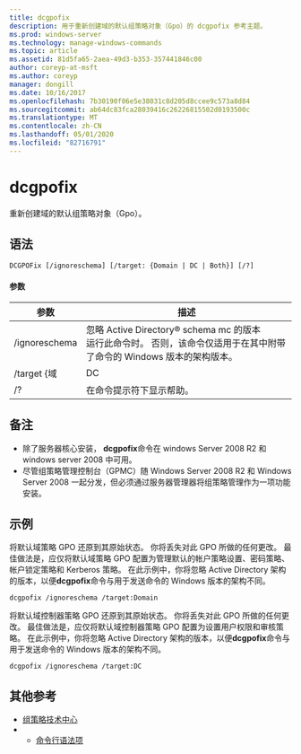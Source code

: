 ```yaml
---
title: dcgpofix
description: 用于重新创建域的默认组策略对象（Gpo）的 dcgpofix 参考主题。
ms.prod: windows-server
ms.technology: manage-windows-commands
ms.topic: article
ms.assetid: 81d5fa65-2aea-49d3-b353-357441846c00
author: coreyp-at-msft
ms.author: coreyp
manager: dongill
ms.date: 10/16/2017
ms.openlocfilehash: 7b30190f06e5e38031c8d205d8ccee9c573a8d84
ms.sourcegitcommit: ab64dc83fca28039416c26226815502d0193500c
ms.translationtype: MT
ms.contentlocale: zh-CN
ms.lasthandoff: 05/01/2020
ms.locfileid: "82716791"
---
```

# <a name="dcgpofix"></a>dcgpofix

重新创建域的默认组策略对象（Gpo）。

## <a name="syntax"></a>语法

```
DCGPOFix [/ignoreschema] [/target: {Domain | DC | Both}] [/?]
```

#### <a name="parameters"></a>参数

|    参数    |                                                                                                 描述                                                                                                 |
|-----------------|-------------------------------------------------------------------------------------------------------------------------------------------------------------------------------------------------------------|
|  /ignoreschema  | 忽略 Active Directory® schema mc 的版本</br>运行此命令时。 否则，该命令仅适用于在其中附带了命令的 Windows 版本的架构版本。 |
| /target {域 |                                                                                                     DC                                                                                                      |
|       /?        |                                                                                    在命令提示符下显示帮助。                                                                                     |

## <a name="remarks"></a>备注

-   除了服务器核心安装， **dcgpofix**命令在 windows Server 2008 R2 和 windows server 2008 中可用。
-   尽管组策略管理控制台（GPMC）随 Windows Server 2008 R2 和 Windows Server 2008 一起分发，但必须通过服务器管理器将组策略管理作为一项功能安装。

## <a name="examples"></a>示例

将默认域策略 GPO 还原到其原始状态。 你将丢失对此 GPO 所做的任何更改。 最佳做法是，应仅将默认域策略 GPO 配置为管理默认的帐户策略设置、密码策略、帐户锁定策略和 Kerberos 策略。 在此示例中，你将忽略 Active Directory 架构的版本，以便**dcgpofix**命令与用于发送命令的 Windows 版本的架构不同。
```
dcgpofix /ignoreschema /target:Domain
```
将默认域控制器策略 GPO 还原到其原始状态。 你将丢失对此 GPO 所做的任何更改。 最佳做法是，应仅将默认域控制器策略 GPO 配置为设置用户权限和审核策略。 在此示例中，你将忽略 Active Directory 架构的版本，以便**dcgpofix**命令与用于发送命令的 Windows 版本的架构不同。
```
dcgpofix /ignoreschema /target:DC
```

## <a name="additional-references"></a>其他参考

-   [组策略技术中心](https://go.microsoft.com/fwlink/?LinkID=145531)
-   - [命令行语法项](command-line-syntax-key.md)